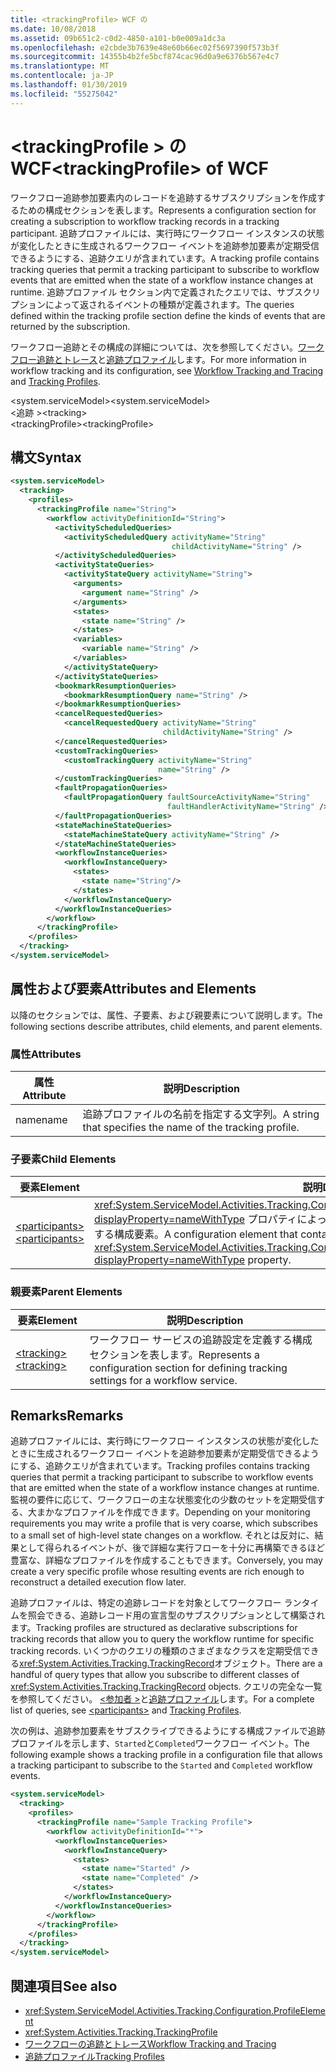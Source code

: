 ```yaml
---
title: <trackingProfile> WCF の
ms.date: 10/08/2018
ms.assetid: 09b651c2-c0d2-4850-a101-b0e009a1dc3a
ms.openlocfilehash: e2cbde3b7639e48e60b66ec02f5697390f573b3f
ms.sourcegitcommit: 14355b4b2fe5bcf874cac96d0a9e6376b567e4c7
ms.translationtype: MT
ms.contentlocale: ja-JP
ms.lasthandoff: 01/30/2019
ms.locfileid: "55275042"
---
```

# <a name="trackingprofile-of-wcf"></a><span data-ttu-id="dca07-102">\<trackingProfile > の WCF</span><span class="sxs-lookup"><span data-stu-id="dca07-102">\<trackingProfile> of WCF</span></span>
<span data-ttu-id="dca07-103">ワークフロー追跡参加要素内のレコードを追跡するサブスクリプションを作成するための構成セクションを表します。</span><span class="sxs-lookup"><span data-stu-id="dca07-103">Represents a configuration section for creating a subscription to workflow tracking records in a tracking participant.</span></span> <span data-ttu-id="dca07-104">追跡プロファイルには、実行時にワークフロー インスタンスの状態が変化したときに生成されるワークフロー イベントを追跡参加要素が定期受信できるようにする、追跡クエリが含まれています。</span><span class="sxs-lookup"><span data-stu-id="dca07-104">A tracking profile contains tracking queries that permit a tracking participant to subscribe to workflow events that are emitted when the state of a workflow instance changes at runtime.</span></span> <span data-ttu-id="dca07-105">追跡プロファイル セクション内で定義されたクエリでは、サブスクリプションによって返されるイベントの種類が定義されます。</span><span class="sxs-lookup"><span data-stu-id="dca07-105">The queries defined within the tracking profile section define the kinds of events that are returned by the subscription.</span></span>  
  
 <span data-ttu-id="dca07-106">ワークフロー追跡とその構成の詳細については、次を参照してください。[ワークフロー追跡とトレース](../../../../../docs/framework/windows-workflow-foundation/workflow-tracking-and-tracing.md)と[追跡プロファイル](../../../../../docs/framework/windows-workflow-foundation/tracking-profiles.md)します。</span><span class="sxs-lookup"><span data-stu-id="dca07-106">For more information in workflow tracking and its configuration, see [Workflow Tracking and Tracing](../../../../../docs/framework/windows-workflow-foundation/workflow-tracking-and-tracing.md) and [Tracking Profiles](../../../../../docs/framework/windows-workflow-foundation/tracking-profiles.md).</span></span>  
  
 <span data-ttu-id="dca07-107">\<system.serviceModel></span><span class="sxs-lookup"><span data-stu-id="dca07-107">\<system.serviceModel></span></span>  
<span data-ttu-id="dca07-108">\<追跡 ></span><span class="sxs-lookup"><span data-stu-id="dca07-108">\<tracking></span></span>  
<span data-ttu-id="dca07-109">\<trackingProfile></span><span class="sxs-lookup"><span data-stu-id="dca07-109">\<trackingProfile></span></span>  
  
## <a name="syntax"></a><span data-ttu-id="dca07-110">構文</span><span class="sxs-lookup"><span data-stu-id="dca07-110">Syntax</span></span>  
  
```xml  
<system.serviceModel>
  <tracking>
    <profiles>
      <trackingProfile name="String">
        <workflow activityDefinitionId="String">
          <activityScheduledQueries>
            <activityScheduledQuery activityName="String"
                                    childActivityName="String" />
          </activityScheduledQueries>
          <activityStateQueries>
            <activityStateQuery activityName="String">
              <arguments>
                <argument name="String" />
              </arguments>
              <states>
                <state name="String" />
              </states>
              <variables>
                <variable name="String" />
              </variables>
            </activityStateQuery>
          </activityStateQueries>
          <bookmarkResumptionQueries>
            <bookmarkResumptionQuery name="String" />
          </bookmarkResumptionQueries>
          <cancelRequestedQueries>
            <cancelRequestedQuery activityName="String"
                                  childActivityName="String" />
          </cancelRequestedQueries>
          <customTrackingQueries>
            <customTrackingQuery activityName="String"
                                 name="String" />
          </customTrackingQueries>
          <faultPropagationQueries>
            <faultPropagationQuery faultSourceActivityName="String"
                                   faultHandlerActivityName="String" />
          </faultPropagationQueries>
          <stateMachineStateQueries>
            <stateMachineStateQuery activityName="String" />
          </stateMachineStateQueries>
          <workflowInstanceQueries>
            <workflowInstanceQuery>
              <states>
                <state name="String"/>
              </states>
            </workflowInstanceQuery>
          </workflowInstanceQueries>
        </workflow>
      </trackingProfile>
    </profiles>
  </tracking>
</system.serviceModel>
```  
  
## <a name="attributes-and-elements"></a><span data-ttu-id="dca07-111">属性および要素</span><span class="sxs-lookup"><span data-stu-id="dca07-111">Attributes and Elements</span></span>  

<span data-ttu-id="dca07-112">以降のセクションでは、属性、子要素、および親要素について説明します。</span><span class="sxs-lookup"><span data-stu-id="dca07-112">The following sections describe attributes, child elements, and parent elements.</span></span>  
  
### <a name="attributes"></a><span data-ttu-id="dca07-113">属性</span><span class="sxs-lookup"><span data-stu-id="dca07-113">Attributes</span></span>  
  
|<span data-ttu-id="dca07-114">属性</span><span class="sxs-lookup"><span data-stu-id="dca07-114">Attribute</span></span>|<span data-ttu-id="dca07-115">説明</span><span class="sxs-lookup"><span data-stu-id="dca07-115">Description</span></span>|  
|---------------|-----------------|  
|<span data-ttu-id="dca07-116">name</span><span class="sxs-lookup"><span data-stu-id="dca07-116">name</span></span>|<span data-ttu-id="dca07-117">追跡プロファイルの名前を指定する文字列。</span><span class="sxs-lookup"><span data-stu-id="dca07-117">A string that specifies the name of the tracking profile.</span></span>|  
  
### <a name="child-elements"></a><span data-ttu-id="dca07-118">子要素</span><span class="sxs-lookup"><span data-stu-id="dca07-118">Child Elements</span></span>  
  
|<span data-ttu-id="dca07-119">要素</span><span class="sxs-lookup"><span data-stu-id="dca07-119">Element</span></span>|<span data-ttu-id="dca07-120">説明</span><span class="sxs-lookup"><span data-stu-id="dca07-120">Description</span></span>|  
|-------------|-----------------|  
|[<span data-ttu-id="dca07-121">\<participants></span><span class="sxs-lookup"><span data-stu-id="dca07-121">\<participants></span></span>](../../../../../docs/framework/configure-apps/file-schema/windows-workflow-foundation/participants.md)|<span data-ttu-id="dca07-122"><xref:System.ServiceModel.Activities.Tracking.Configuration.ProfileWorkflowElement.ActivityDefinitionId?displayProperty=nameWithType> プロパティによって識別される特定のワークフローのすべてのクエリを格納する構成要素。</span><span class="sxs-lookup"><span data-stu-id="dca07-122">A configuration element that contains all queries for a specific workflow identified by the <xref:System.ServiceModel.Activities.Tracking.Configuration.ProfileWorkflowElement.ActivityDefinitionId?displayProperty=nameWithType> property.</span></span>|  
  
### <a name="parent-elements"></a><span data-ttu-id="dca07-123">親要素</span><span class="sxs-lookup"><span data-stu-id="dca07-123">Parent Elements</span></span>  
  
|<span data-ttu-id="dca07-124">要素</span><span class="sxs-lookup"><span data-stu-id="dca07-124">Element</span></span>|<span data-ttu-id="dca07-125">説明</span><span class="sxs-lookup"><span data-stu-id="dca07-125">Description</span></span>|  
|-------------|-----------------|  
|[<span data-ttu-id="dca07-126">\<tracking></span><span class="sxs-lookup"><span data-stu-id="dca07-126">\<tracking></span></span>](../../../../../docs/framework/configure-apps/file-schema/windows-workflow-foundation/tracking.md)|<span data-ttu-id="dca07-127">ワークフロー サービスの追跡設定を定義する構成セクションを表します。</span><span class="sxs-lookup"><span data-stu-id="dca07-127">Represents a configuration section for defining tracking settings for a workflow service.</span></span>|  
  
## <a name="remarks"></a><span data-ttu-id="dca07-128">Remarks</span><span class="sxs-lookup"><span data-stu-id="dca07-128">Remarks</span></span>  
 <span data-ttu-id="dca07-129">追跡プロファイルには、実行時にワークフロー インスタンスの状態が変化したときに生成されるワークフロー イベントを追跡参加要素が定期受信できるようにする、追跡クエリが含まれています。</span><span class="sxs-lookup"><span data-stu-id="dca07-129">Tracking profiles contains tracking queries that permit a tracking participant to subscribe to workflow events that are emitted when the state of a workflow instance changes at runtime.</span></span> <span data-ttu-id="dca07-130">監視の要件に応じて、ワークフローの主な状態変化の少数のセットを定期受信する、大まかなプロファイルを作成できます。</span><span class="sxs-lookup"><span data-stu-id="dca07-130">Depending on your monitoring requirements you may write a profile that is very coarse, which subscribes to a small set of high-level state changes on a workflow.</span></span> <span data-ttu-id="dca07-131">それとは反対に、結果として得られるイベントが、後で詳細な実行フローを十分に再構築できるほど豊富な、詳細なプロファイルを作成することもできます。</span><span class="sxs-lookup"><span data-stu-id="dca07-131">Conversely, you may create a very specific profile whose resulting events are rich enough to reconstruct a detailed execution flow later.</span></span>  
  
 <span data-ttu-id="dca07-132">追跡プロファイルは、特定の追跡レコードを対象としてワークフロー ランタイムを照会できる、追跡レコード用の宣言型のサブスクリプションとして構築されます。</span><span class="sxs-lookup"><span data-stu-id="dca07-132">Tracking profiles are structured as declarative subscriptions for tracking records that allow you to query the workflow runtime for specific tracking records.</span></span> <span data-ttu-id="dca07-133">いくつかのクエリの種類のさまざまなクラスを定期受信できる<xref:System.Activities.Tracking.TrackingRecord>オブジェクト。</span><span class="sxs-lookup"><span data-stu-id="dca07-133">There are a handful of query types that allow you subscribe to different classes of <xref:System.Activities.Tracking.TrackingRecord> objects.</span></span> <span data-ttu-id="dca07-134">クエリの完全な一覧を参照してください。 [\<参加者 >](../../../../../docs/framework/configure-apps/file-schema/windows-workflow-foundation/participants.md)と[追跡プロファイル](../../../../../docs/framework/windows-workflow-foundation/tracking-profiles.md)します。</span><span class="sxs-lookup"><span data-stu-id="dca07-134">For a complete list of queries, see [\<participants>](../../../../../docs/framework/configure-apps/file-schema/windows-workflow-foundation/participants.md) and [Tracking Profiles](../../../../../docs/framework/windows-workflow-foundation/tracking-profiles.md).</span></span>
  
<span data-ttu-id="dca07-135">次の例は、追跡参加要素をサブスクライブできるようにする構成ファイルで追跡プロファイルを示します、`Started`と`Completed`ワークフロー イベント。</span><span class="sxs-lookup"><span data-stu-id="dca07-135">The following example shows a tracking profile in a configuration file that allows a tracking participant to subscribe to the `Started` and `Completed` workflow events.</span></span>  
  
```xml  
<system.serviceModel>
  <tracking>
    <profiles>
      <trackingProfile name="Sample Tracking Profile">
        <workflow activityDefinitionId="*">
          <workflowInstanceQueries>
            <workflowInstanceQuery>
              <states>
                <state name="Started" />
                <state name="Completed" />
              </states>
            </workflowInstanceQuery>
          </workflowInstanceQueries>
        </workflow>
      </trackingProfile>
    </profiles>
  </tracking>
</system.serviceModel>
```  
  
## <a name="see-also"></a><span data-ttu-id="dca07-136">関連項目</span><span class="sxs-lookup"><span data-stu-id="dca07-136">See also</span></span>

- <xref:System.ServiceModel.Activities.Tracking.Configuration.ProfileElement>
- <xref:System.Activities.Tracking.TrackingProfile>
- [<span data-ttu-id="dca07-137">ワークフローの追跡とトレース</span><span class="sxs-lookup"><span data-stu-id="dca07-137">Workflow Tracking and Tracing</span></span>](../../../../../docs/framework/windows-workflow-foundation/workflow-tracking-and-tracing.md)
- [<span data-ttu-id="dca07-138">追跡プロファイル</span><span class="sxs-lookup"><span data-stu-id="dca07-138">Tracking Profiles</span></span>](../../../../../docs/framework/windows-workflow-foundation/tracking-profiles.md)

